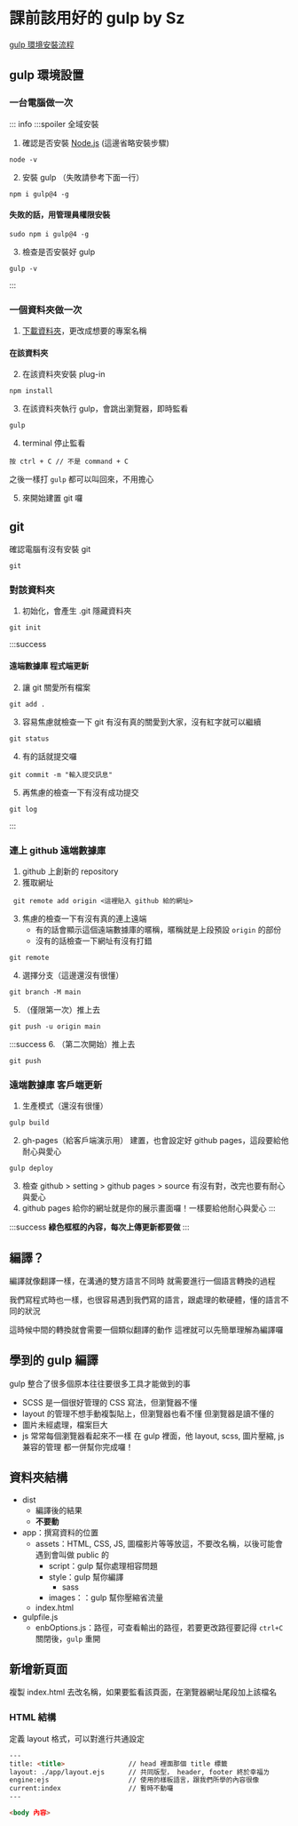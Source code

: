 # 課前該用好的 gulp by Sz
[gulp 環境安裝流程](https://hackmd.io/yWpLNMPRT2yvIR4Zq_idGw?view)


## gulp 環境設置
### 一台電腦做一次
::: info
:::spoiler 全域安裝
1. 確認是否安裝 [Node.js](https://nodejs.org/en/)  (這邊省略安裝步驟)
```shell
node -v
```

2. 安裝 gulp （失敗請參考下面一行）
```shell
npm i gulp@4 -g 
```

#### 失敗的話，用管理員權限安裝
```shell
sudo npm i gulp@4 -g
```


3. 檢查是否安裝好 gulp
```shell
gulp -v
```

:::

### 一個資料夾做一次
1. [下載資料夾](https://github.com/hexschool/web-layout-training-gulp)，更改成想要的專案名稱


#### 在該資料夾
2. 在該資料夾安裝 plug-in
```shell
npm install
```

3. 在該資料夾執行 gulp，會跳出瀏覽器，即時監看
```shell
gulp
```

4. terminal 停止監看
```
按 ctrl + C // 不是 command + C
```
之後一樣打 `gulp` 都可以叫回來，不用擔心

5. 來開始建置 git 囉


## git

確認電腦有沒有安裝 git
```shell
git
```
### 對該資料夾
1. 初始化，會產生 .git 隱藏資料夾
```shell
git init
```
:::success
#### 遠端數據庫 程式端更新
2. 讓 git 關愛所有檔案
```shell
git add .
```
3. 容易焦慮就檢查一下 git 有沒有真的關愛到大家，沒有紅字就可以繼續
```shell
git status
```
4. 有的話就提交囉
```shell
git commit -m "輸入提交訊息"
```
5. 再焦慮的檢查一下有沒有成功提交
```shell
git log
```
:::


### 連上 github 遠端數據庫

1. github 上創新的 repository
2. 獲取網址
```shell
 git remote add origin <這裡貼入 github 給的網址>
```
3. 焦慮的檢查一下有沒有真的連上遠端
    - 有的話會顯示這個遠端數據庫的暱稱，暱稱就是上段預設 `origin` 的部份
    - 沒有的話檢查一下網址有沒有打錯
```shell
git remote
```

4. 選擇分支（這邊還沒有很懂）
```shell
git branch -M main
```



5. （僅限第一次）推上去
```shell
git push -u origin main
```
:::success
6. （第二次開始）推上去
```shell
git push
```
### 遠端數據庫 客戶端更新
1. 生產模式（還沒有很懂）
```shell
gulp build
```
2. gh-pages（給客戶端演示用） 建置，也會設定好 github pages，這段要給他耐心與愛心
```shell
gulp deploy
```
3. 檢查 github > setting > github pages > source 有沒有對，改完也要有耐心與愛心
4. github pages 給你的網址就是你的展示畫面囉！一樣要給他耐心與愛心
:::

:::success
**綠色框框的內容，每次上傳更新都要做**
:::

## 編譯？
編譯就像翻譯一樣，在溝通的雙方語言不同時
就需要進行一個語言轉換的過程

我們寫程式時也一樣，也很容易遇到我們寫的語言，跟處理的軟硬體，懂的語言不同的狀況

這時候中間的轉換就會需要一個類似翻譯的動作
這裡就可以先簡單理解為編譯囉

## 學到的 gulp 編譯
gulp 整合了很多個原本往往要很多工具才能做到的事
- SCSS 是一個很好管理的 CSS 寫法，但瀏覽器不懂
- layout 的管理不想手動複製貼上，但瀏覽器也看不懂
但瀏覽器是讀不懂的
- 圖片未經處理，檔案巨大
- js 常常每個瀏覽器看起來不一樣
在 gulp 裡面，他 layout, scss, 圖片壓縮, js兼容的管理 都一併幫你完成囉！

## 資料夾結構
- dist
	- 編譯後的結果
	- **不要動**
- app：撰寫資料的位置
	- assets：HTML, CSS, JS, 圖檔影片等等放這，不要改名稱，以後可能會遇到會叫做 public 的
		- script：gulp 幫你處理相容問題
		- style：gulp 幫你編譯
			- sass
		- images：：gulp 幫你壓縮省流量
	- index.html
- gulpfile.js
	- enbOptions.js：路徑，可查看輸出的路徑，若要更改路徑要記得 `ctrl+C` 關閉後，`gulp` 重開

## 新增新頁面
複製 index.html 去改名稱，如果要監看該頁面，在瀏覽器網址尾段加上該檔名

### HTML 結構
定義 layout 格式，可以對進行共通設定
```html
---
title: <title>                // head 裡面那個 title 標籤
layout: ./app/layout.ejs      // 共同版型， header, footer 終於幸福ㄌ
engine:ejs                    // 使用的樣板語言，跟我們所學的內容很像
current:index                 // 暫時不動囉
---

<body 內容>

```

